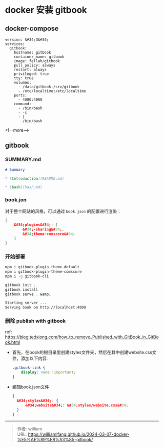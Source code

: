 # docker 安装 gitbook


## docker-compose

```docker-compose
version: &#34;3&#34;
services:
  gitbook:
    hostname: gitbook
    container_name: gitbook
    image: fellah/gitbook
    pull_policy: always
    restart: always
    privileged: true
    tty: true
    volumes:
      - /data/gitbook:/srv/gitbook
      - /etc/localtime:/etc/localtime
    ports:
      - 4000:4000
    command:
      - /bin/bash
      - -c
      - |
        /bin/bash
```

&lt;!--more--&gt;

## gitbook

### SUMMARY.md

```markdown
# Summary

* [Introduction](README.md)

* [bash](bash.md)
```

### book.jon

对于整个网站的风格，可以通过 `book.json` 的配置进行渲染：
```json
{
    &#34;plugins&#34;: [
        &#34;-sharing&#34;,
        &#34;theme-comscore&#34;
    ]
}
```

### 开始部署

```bash
npm i gitbook-plugin-theme-default
npm i gitbook-plugin-theme-comscore
npm i -g gitbook-cli

gitbook init .
gitbook install
gitbook serve . &amp;

Starting server ...
Serving book on http://localhost:4000
```

### 删除 publish with gitbook

ref: https://blog.tedxiong.com/how_to_remove_Published_with_GitBook_in_GitBook.html

- 首先，在book的根目录里创建styles文件夹，然后在其中创建website.css文件，添加以下内容:

    ```css
    .gitbook-link {
        display: none !important;
    }
    ```

- 编辑book.json文件

    ```json
    {
      &#34;styles&#34;: {
          &#34;website&#34;: &#34;styles/website.css&#34;
      }
    }
    ```


---

> 作者: william  
> URL: https://williamlfang.github.io/2024-03-07-docker-%E5%AE%89%E8%A3%85-gitbook/  

